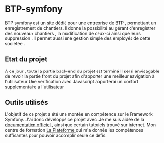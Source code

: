 # BTP-symfony

BTP symfony est un site dédié pour une entreprise de BTP , permettant un enregistrement de chantiers. Il donne la possibilité au gérant d'enregistrer des nouveaux chantiers , la modification de ceux-ci ainsi que leurs suppression .
Il permet aussi une gestion simple des employés de cette sociétée . 

## Etat du projet

A ce jour , toute la partie back-end du projet est terminé 
Il serai envisagable de revoir la partie front du projet afin d'apporter une meilleur navigation à l'utilisateur
Une verification avec Javascript apporterai un confort supplementaire a l'utilisateur



## Outils utilisés

L'objetif de ce projet a été une montée en compétence sur le Framework Symfony. J'ai donc développé ce projet avec .Je me suis aidée de la [documentation officiel ](https://symfony.com/doc/current/index.html), ainsi que certain tutoriels trouvé sur internet. Mon centre de formation [La Plateforme ](https://laplateforme.io/) qui m'a donnée les compétences suffisantes pour pouvoir accomplir seule ce defis. 
